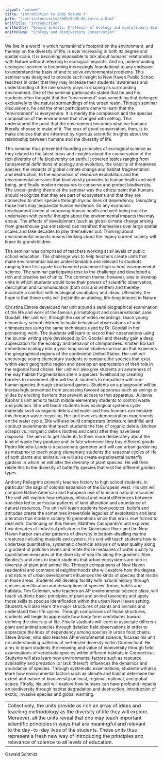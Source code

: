 ```yaml
---
layout: "volume"
title: "Introduction to 2005 Volume V"
path: "/curriculum/units/2005/5/05.05.intro.x.html"
unitTitle: "Introduction"
unitAuthor: "Oswald Schmitz, Professor of Ecology and Evolutionary Biology"
unitVolume: "Ecology and Biodiversity Conservation"
---
```

<body>
<p>
We live in a world in which humankind's footprint on the environment, and thereby on the diversity of life, is ever increasing in both its degree and spatial scale.  It is becoming impossible to talk about humans' relationship with Nature without referring to ecological impacts.  And so, understanding ecological science is becoming increasingly foundational to any endeavor to understand the basis of and to solve environmental problems.  This seminar was designed to provide such insight to New Haven Public School teachers in order that they may increase their students' awareness and understanding of the role society plays in shaping its surrounding environment.  One of the seminar participants stated that he and his students often thought that the "environment" was something that belonged exclusively to the natural surroundings of the urban realm.  Through seminar discussions, he and the other participants came to learn that the "environment" is everywhere.  It is merely the complexion and the species composition of the environment that changed with setting.  This underscored the point that the environment becomes what we humans literally choose to make of it.  The crux of good conservation, then, is to make choices that are informed by rigorous scientific insights about the relationship between humans and the diversity of life.
</p>
<p>
This seminar thus presented founding principles of ecological science as they related to the latest ideas and insights about the conservation of the rich diversity of life  biodiversity  on earth.  It covered topics ranging from fundamental definitions of ecology and evolution, the viability of threatened species, the impacts of global climate change and habitat fragmentation and destruction, to the economics of resource exploitation and the environmental services that biodiversity provides to human health and well-being, and finally modern measures to conserve and protect biodiversity.  The under-girding theme of the seminar was the ethical point that humans should recognize that they are part of ecosystems and that they are connected to other species through myriad lines of dependency.  Disrupting those lines may jeopardize human existence. So any economic development aimed at improving human health and well-being must be undertaken with careful thought about the environmental impacts that may ensue.  The effects of development (such as global climate change arising from greenhouse gas emissions) can manifest themselves over large spatial scales and take decades to play themselves out.  Thinking about environmental impacts means thinking about the legacy current society will leave its grandchildren.
</p>
<p>
The seminar was comprised of teachers working at all levels of public school education. The challenge was to help teachers create units that make environmental issues understandable and relevant to students ranging from first grade to advanced placement high school environmental science.  The seminar participants rose to the challenge and developed a rich and creative set of units.  The common theme, however, was to develop units in which students would hone their powers of scientific observation, description and communication (both oral and written) and thereby inculcate a comfort with ecological vocabulary and ideas.  Ultimately, the hope is that these units will [re]kindle an abiding, life-long interest in Nature.
</p>
<p>
Christine Elmore developed her unit around a semi biographical examination of the life and work of the famous primatologist and conservationist Jane Goodall.  Her unit will, through the use of video recordings, teach young elementary school children to make behavioral observations of wild chimpanzees using the same techniques used by Dr. Goodall in her pioneering work.  The students will learn to record their observations using the journal writing style developed by Dr. Goodall and thereby gain a deep appreciation for the ecology and behavior of chimpanzees.  Kristen Borsari embedded ecology into a year-long social studies curriculum that examines the geographical regions of the continental United States.  Her unit will encourage young elementary students to compare the species that exist within each geographic region and develop an appreciation of their role in the regional food chains.  Her unit will also give students an awareness of the way habitat fragmentation alters a species' livelihood by creating barriers to movement.  She will teach students to empathize with non-human species through structured games.  Students on a playground will be increasingly prevented from accessing favored apparatus such as swings or slides by erecting barriers that prevent access to that apparatus.  Julianne Kaphar's unit aims to teach middle elementary students to control waste and pollution.  She will teach students how ecological systems cycle materials such as organic debris and water and how humans can emulate this through waste recycling.  Her unit involves demonstration experiments on the water cycle.  She will also build composters (miniature landfills) and conduct experiments that teach students the fate of organic debris (kitchen scraps) vs. inorganic debris (bottles and cans) after they have been disposed.   The aim is to get students to think more deliberately about the kind of waste they produce and its fate whenever they buy different goods.  Pedro Mendia-Landa is a passionate gardener and will use urban gardening as metaphor to teach young elementary students the seasonal cycles of life of both plants and animals.  He will also create experimental butterfly gardens in which he will alter the diversity of plant species.  He will then relate this to the diversity of butterfly species that visit the different garden types.
</p>
<p>
Anthony Pellegrino primarily teaches history to high school students, in particular the saga of colonial expansion of the European west.  His unit will compare Native American and European use of land and natural resources.  The unit will explore how religious, ethical and moral differences between societies led to particular patterns of land alteration and abundance of natural resources.  The unit will teach students how peoples' beliefs and attitudes create the sometimes irreversible legacies of exploitation and land alteration that modern society  10 generations since that era  is now forced to deal with.  Continuing on this theme, Matthew Cacopardo's unit explores how decades of industrial pollution in the Quinnipiac River and the New Haven harbor can alter patterns of diversity in bottom-dwelling marine creatures including mussels and oysters.  His unit will teach students how to undertake quantitative, systematic chemical analysis of water quality along a gradient of pollution levels and relate those measures of water quality to quantitative measures of the diversity of sea life along the gradient.  Abie Benítez's unit aims to teach students that urban ecosystems are rich in diversity of plant and animal life.  Through comparisons of New Haven residential and commercial neighborhoods she will explore how the degree and nature of urban development influences the kinds of species that reside in those areas.  Students will develop facility with natural history through species identification and descriptions of species' forms, habits and habitats.  Tim Coleman, who teaches an AP environmental science class, will teach students basic principles of plant and animal taxonomy and apply those skills to species identification within the urban New Haven setting.  Students will also learn the major structures of plants and animals and understand their life cycles.  Through comparisons of those structures, students will begin to appreciate how body form contributes toward defining the diversity of life.  Finally students will learn to associate different plant and animal species through detailed field observations in order to appreciate the lines of dependency among species in urban food chains.  Steve Broker, who also teaches AP environmental science, focuses his unit on understanding patterns of vertebrate diversity within Connecticut.  He aims to teach students the meaning and value of biodiversity through field examinations of vertebrate species within different habitats in Connecticut.  Students will also learn how environmental factors such as resource availability and predation (or lack thereof) influences the dynamics and abundance of species. Through systematic examinations, students will also learn how environmental factors such as climate and habitat determine the extent and nature of biodiversity on local, regional, national, and global scales.  Finally, his unit will explore how humans can have profound impacts on biodiversity through habitat degradation and destruction, introduction of exotic, invasive species and global warming.
</p>
<table border="0">
<tr>
<td>
Collectively, the units provide as rich an array of ideas and teaching methodology as the diversity of life they will explore.  Moreover, all the units reveal that one may teach important scientific principles in ways that are meaningful and relevant to the day-to-day lives of the students.  These units thus represent a fresh new way of introducing the principles and relevance of science to all levels of education.
</td>
<td>
</td>
</tr>
</table>
<p>
Oswald Schmitz
</p>
</body>
